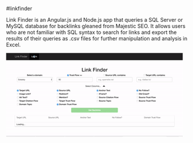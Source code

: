 #linkfinder

Link Finder is an Angular.js and Node.js app that queries a SQL Server or MySQL database for backlinks gleaned from Majestic SEO. It allows users who are not familiar with SQL syntax to search for links and export the results of their queries as .csv files for further manipulation and analysis in Excel.

![Demonstration](./linkfinderdemo.gif?raw=true "Demonstration")